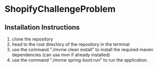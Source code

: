 # ShopifyChallengeProblem

## Installation Instructions

1. clone the repository
2. head to the root directory of the repository in the terminal
3. use the command "./mvnw clean install" to install the required maven dependencies (can use mvn if already installed)
3. use the command "./mvnw spring-boot:run" to run the application.